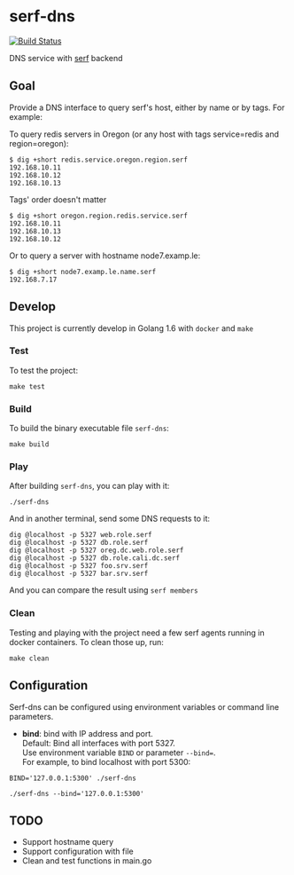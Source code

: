 # serf-dns

[![Build Status](https://travis-ci.org/phamhongviet/serf-dns.svg?branch=master)](https://travis-ci.org/phamhongviet/serf-dns)

DNS service with [serf](https://www.serfdom.io "Hashicorp's Serf") backend

## Goal

Provide a DNS interface to query serf's host, either by name or by tags. For example:

To query redis servers in Oregon (or any host with tags service=redis and region=oregon):

```
$ dig +short redis.service.oregon.region.serf
192.168.10.11
192.168.10.12
192.168.10.13
```

Tags' order doesn't matter

```
$ dig +short oregon.region.redis.service.serf
192.168.10.11
192.168.10.13
192.168.10.12
```

Or to query a server with hostname node7.examp.le:

```
$ dig +short node7.examp.le.name.serf
192.168.7.17
```


## Develop
This project is currently develop in Golang 1.6 with `docker` and `make`

### Test
To test the project:

```
make test
```

### Build
To build the binary executable file `serf-dns`:

```
make build
```

### Play
After building `serf-dns`, you can play with it:

```
./serf-dns
```

And in another terminal, send some DNS requests to it:

```
dig @localhost -p 5327 web.role.serf
dig @localhost -p 5327 db.role.serf
dig @localhost -p 5327 oreg.dc.web.role.serf
dig @localhost -p 5327 db.role.cali.dc.serf
dig @localhost -p 5327 foo.srv.serf
dig @localhost -p 5327 bar.srv.serf
```

And you can compare the result using `serf members`

### Clean
Testing and playing with the project need a few serf agents running in docker containers. To clean those up, run:

```
make clean
```

## Configuration

Serf-dns can be configured using environment variables or command line parameters.

* __bind__: bind with IP address and port.         
Default: Bind all interfaces with port 5327.         
Use environment variable `BIND` or parameter `--bind=`.         
For example, to bind localhost with port 5300:           

```
BIND='127.0.0.1:5300' ./serf-dns
```
```
./serf-dns --bind='127.0.0.1:5300'
```
  

## TODO

* Support hostname query
* Support configuration with file
* Clean and test functions in main.go
